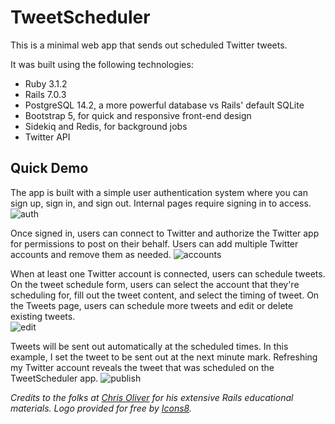 # TweetScheduler
This is a minimal web app that sends out scheduled Twitter tweets.

It was built using the following technologies:
- Ruby 3.1.2
- Rails 7.0.3
- PostgreSQL 14.2, a more powerful database vs Rails' default SQLite
- Bootstrap 5, for quick and responsive front-end design
- Sidekiq and Redis, for background jobs
- Twitter API

## Quick Demo

The app is built with a simple user authentication system where you can sign up, sign in, and sign out. 
Internal pages require signing in to access.
![auth](https://github.com/quandollar/tweet_scheduler/blob/main/app/assets/images/auth.gif)

Once signed in, users can connect to Twitter and authorize the Twitter app for permissions to post on their behalf. 
Users can add multiple Twitter accounts and remove them as needed.
![accounts](https://github.com/quandollar/tweet_scheduler/blob/main/app/assets/images/connect.gif)

When at least one Twitter account is connected, users can schedule tweets. On the tweet schedule form, users can select
the account that they're scheduling for, fill out the tweet content, and select the timing of tweet. 
On the Tweets page, users can schedule more tweets and edit or delete existing tweets.  
![edit](https://github.com/quandollar/tweet_scheduler/blob/main/app/assets/images/edit.gif)

Tweets will be sent out automatically at the scheduled times. In this example, I set the tweet to be sent out at the next 
minute mark. Refreshing my Twitter account reveals the tweet that was scheduled on the TweetScheduler app.
![publish](https://github.com/quandollar/tweet_scheduler/blob/main/app/assets/images/publish.gif)

*Credits to the folks at [Chris Oliver](https://twitter.com/excid3) for his extensive Rails educational materials.*
*Logo provided for free by [Icons8](https://icons8.com/).*